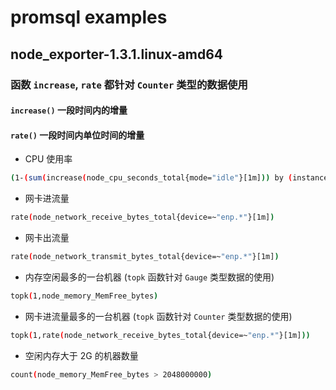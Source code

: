 # promsql examples

## node_exporter-1.3.1.linux-amd64

### 函数 `increase`, `rate` 都针对 `Counter` 类型的数据使用

#### `increase()` 一段时间内的增量

#### `rate()` 一段时间内单位时间的增量

- CPU 使用率

```bash
(1-(sum(increase(node_cpu_seconds_total{mode="idle"}[1m])) by (instance) / sum(increase(node_cpu_seconds_total[1m])) by (instance))) * 100
```

- 网卡进流量

```bash
rate(node_network_receive_bytes_total{device=~"enp.*"}[1m])
```

- 网卡出流量

```bash
rate(node_network_transmit_bytes_total{device=~"enp.*"}[1m])
```

- 内存空闲最多的一台机器 (`topk` 函数针对 `Gauge` 类型数据的使用)

```bash
topk(1,node_memory_MemFree_bytes)
```

- 网卡进流量最多的一台机器 (`topk` 函数针对 `Counter` 类型数据的使用)

```bash
topk(1,rate(node_network_receive_bytes_total{device=~"enp.*"}[1m]))
```

- 空闲内存大于 2G 的机器数量

```bash
count(node_memory_MemFree_bytes > 2048000000)
```
